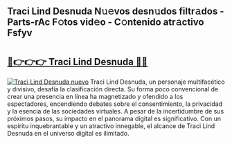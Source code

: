 ## Traci Lind Desnuda N𝚞𝚎vos desn𝚞dos filtr𝚊dos - Parts-rAc F𝚘tos vid𝚎o - C𝚘ntenido atr𝚊ctivo Fsfyv

# <h2><a href="http://mb26bgw.tromn.icu/?c=Traci+Lind+Desnuda">🔗👉👉👉 Traci Lind Desnuda 🔗🔗</a></h2>

[![Traci Lind Desnuda nuevo](https://i.imgur.com/pEAQMta.gif)](http://mb26bgw.tromn.icu/?c=Traci+Lind+Desnuda)
Traci Lind Desnuda, un personaje multifacético y divisivo, desafía la clasificación directa. Su forma poco convencional de crear una presencia en línea ha magnetizado y ofendido a los espectadores, encendiendo debates sobre el consentimiento, la privacidad y la esencia de las sociedades virtuales. A pesar de la incertidumbre de sus próximos pasos, su impacto en el panorama digital es significativo. Con un espíritu inquebrantable y un atractivo innegable, el alcance de Traci Lind Desnuda en el universo digital es ilimitado.
